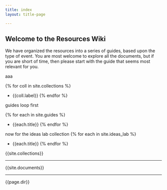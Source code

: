 ```yaml
---
title: index
layout: title-page

---
```

## Welcome to the Resources Wiki

We have organized the resources into a series of guides, based upon the type of event. You are most welcome to explore all the documents, but if you are short of time, then please start with the guide that seems most relevant for you.

aaa

{% for coll in site.collections %}
-  {{coll.label}}
{% endfor %}

guides loop first

{% for each in site.guides %}
* {{each.title}}
{% endfor %}

now for the ideas lab collection
{% for each in site.ideas_lab %}
* {{each.title}}
{% endfor %}



{{site.collections}}

------------
{{site.documents}}

-----------
{{page.dir}}
